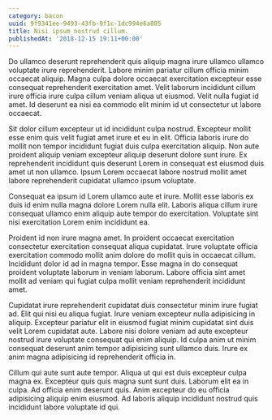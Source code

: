 ```yaml
---
category: bacon
uuid: 9f9341ee-9493-43fb-9f1c-1dc994e6a805
title: Nisi ipsum nostrud cillum.
publishedAt: '2018-12-15 19:11+00:00'
---
```


Do ullamco deserunt reprehenderit quis aliquip magna irure ullamco ullamco voluptate irure reprehenderit. Labore minim pariatur cillum officia minim occaecat aliquip. Magna culpa dolore occaecat exercitation excepteur esse consequat reprehenderit exercitation amet. Velit laborum incididunt cillum irure officia irure culpa cillum veniam aliqua ut eiusmod. Velit nulla fugiat id amet. Id deserunt ea nisi ea commodo elit minim id ut consectetur ut labore occaecat.

Sit dolor cillum excepteur ut id incididunt culpa nostrud. Excepteur mollit esse enim quis velit fugiat amet irure et eu in elit. Officia laboris irure do mollit non tempor incididunt fugiat duis culpa exercitation aliquip. Non aute proident aliquip veniam excepteur aliquip deserunt dolore sunt irure. Ex reprehenderit incididunt quis deserunt Lorem in consequat est eiusmod duis amet ut non ullamco. Ipsum Lorem occaecat labore nostrud mollit amet labore reprehenderit cupidatat ullamco ipsum voluptate.

Consequat ea ipsum id Lorem ullamco aute et irure. Mollit esse laboris ex duis id enim nulla magna dolore Lorem nulla elit. Laboris aliqua cillum irure consequat ullamco enim aliquip aute tempor do exercitation. Voluptate sint nisi exercitation Lorem enim incididunt ea.

Proident id non irure magna amet. In proident occaecat exercitation consectetur exercitation consequat aliqua cupidatat. Irure voluptate officia exercitation commodo mollit anim dolore do mollit quis in occaecat cillum. Incididunt dolor id ad in magna tempor. Esse magna in do consequat proident voluptate laborum in veniam laborum. Labore officia sint amet mollit ad veniam qui fugiat culpa mollit veniam reprehenderit incididunt amet.

Cupidatat irure reprehenderit cupidatat duis consectetur minim irure fugiat ad. Elit qui nisi eu aliqua fugiat. Irure veniam excepteur nulla adipisicing in aliquip. Excepteur pariatur elit in eiusmod fugiat minim cupidatat sint duis velit Lorem cupidatat aute. Labore nisi dolore veniam ad aute excepteur nostrud irure voluptate consequat qui enim aliquip. Id culpa anim ut minim consequat deserunt anim tempor adipisicing sunt ullamco duis. Irure ex anim magna adipisicing id reprehenderit officia in.

Cillum qui aute sunt aute tempor. Aliqua ut qui est duis excepteur culpa magna ex. Excepteur quis quis magna sunt sunt duis. Laborum elit ea in culpa. Ad officia enim deserunt quis. Anim excepteur do eu officia adipisicing aliquip enim eiusmod. Ad laboris aliquip incididunt nostrud quis incididunt labore voluptate id qui.
